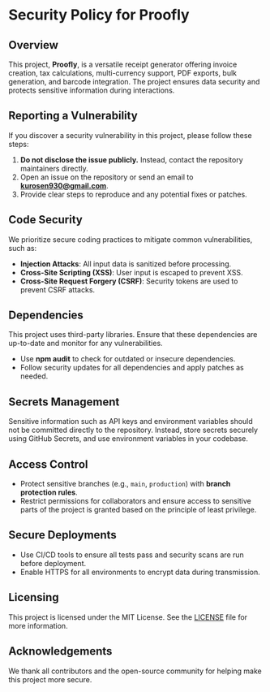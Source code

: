 # Security Policy for Proofly

## Overview

This project, **Proofly**, is a versatile receipt generator offering invoice creation, tax calculations, multi-currency support, PDF exports, bulk generation, and barcode integration. The project ensures data security and protects sensitive information during interactions.

## Reporting a Vulnerability

If you discover a security vulnerability in this project, please follow these steps:

1. **Do not disclose the issue publicly.** Instead, contact the repository maintainers directly.
2. Open an issue on the repository or send an email to **kurosen930@gmail.com**.
3. Provide clear steps to reproduce and any potential fixes or patches.

## Code Security

We prioritize secure coding practices to mitigate common vulnerabilities, such as:

- **Injection Attacks**: All input data is sanitized before processing.
- **Cross-Site Scripting (XSS)**: User input is escaped to prevent XSS.
- **Cross-Site Request Forgery (CSRF)**: Security tokens are used to prevent CSRF attacks.

## Dependencies

This project uses third-party libraries. Ensure that these dependencies are up-to-date and monitor for any vulnerabilities.

- Use **npm audit** to check for outdated or insecure dependencies.
- Follow security updates for all dependencies and apply patches as needed.

## Secrets Management

Sensitive information such as API keys and environment variables should not be committed directly to the repository. Instead, store secrets securely using GitHub Secrets, and use environment variables in your codebase.

## Access Control

- Protect sensitive branches (e.g., `main`, `production`) with **branch protection rules**.
- Restrict permissions for collaborators and ensure access to sensitive parts of the project is granted based on the principle of least privilege.

## Secure Deployments

- Use CI/CD tools to ensure all tests pass and security scans are run before deployment.
- Enable HTTPS for all environments to encrypt data during transmission.

## Licensing

This project is licensed under the MIT License. See the [LICENSE](LICENSE) file for more information.

## Acknowledgements

We thank all contributors and the open-source community for helping make this project more secure.
